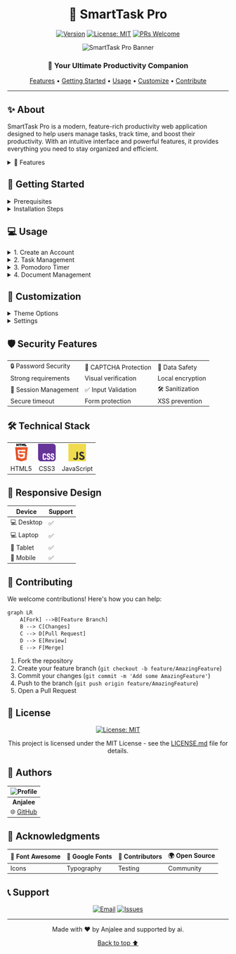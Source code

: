 <div align="center">

# 🚀 SmartTask Pro

[![Version](https://img.shields.io/badge/version-1.0.0-blue.svg?cacheSeconds=2592000)](https://github.com/yourusername/Smarttaskpro)
[![License: MIT](https://img.shields.io/badge/License-MIT-yellow.svg)](https://opensource.org/licenses/MIT)
[![PRs Welcome](https://img.shields.io/badge/PRs-welcome-brightgreen.svg?style=flat-square)](http://makeapullrequest.com)

<p align="center">
  <img src="https://user-images.githubusercontent.com/your-image-id/smarttaskpro-banner.png" alt="SmartTask Pro Banner" width="600"/>
</p>

### 🎯 Your Ultimate Productivity Companion

<p align="center">
  <a href="#features">Features</a> •
  <a href="#getting-started">Getting Started</a> •
  <a href="#usage">Usage</a> •
  <a href="#customization">Customize</a> •
  <a href="#contributing">Contribute</a>
</p>

---

</div>

## ✨ About

SmartTask Pro is a modern, feature-rich productivity web application designed to help users manage tasks, track time, and boost their productivity. With an intuitive interface and powerful features, it provides everything you need to stay organized and efficient.

<details>
<summary>🌟 Features</summary>

### 🔐 User Authentication
- Secure signup and signin system
- Multi-step verification process
- CAPTCHA verification for enhanced security
- Password strength requirements
- User profile management

### 📋 Task Management
- Create, edit, and delete tasks
- Organize tasks into different categories
- Set task priorities and deadlines
- Track task progress
- Recurring task support

### ⏲️ Pomodoro Timer
- Customizable work and break durations
- Visual and audio notifications
- Session tracking
- Productivity statistics
- Auto-start options

### 📁 Document Management
- Upload and organize documents
- Support for PDF, DOC, and DOCX files
- Document search functionality
- Annotation tools
- Cloud storage integration (coming soon)
  - Google Drive
  - Dropbox

### 🤖 AI Assistant
- Smart task suggestions
- Natural language processing
- Context-aware responses
- Task optimization recommendations
</details>

## 🚀 Getting Started

<details>
<summary>Prerequisites</summary>

- Modern web browser (Chrome, Firefox, Safari, or Edge)
- JavaScript enabled
- Local storage enabled
</details>

<details>
<summary>Installation Steps</summary>

1. Clone the repository:
```bash
git clone https://github.com/yourusername/Smarttaskpro.git
```

2. Navigate to the project directory:
```bash
cd Smarttaskpro
```

3. Open `index.html` in your web browser to start using the application.
</details>

## 💻 Usage

<details>
<summary>1. Create an Account</summary>

- Click "Sign Up" or "Get Started"
- Enter your details and complete the verification process
- Set up your password following the security requirements
</details>

<details>
<summary>2. Task Management</summary>

- Add new tasks using the "+" button
- Set task priorities and deadlines
- Track progress in the dashboard
- Use drag-and-drop to organize tasks
</details>

<details>
<summary>3. Pomodoro Timer</summary>

- Set your preferred work/break durations
- Start the timer and focus on your tasks
- Track your productivity stats
</details>

<details>
<summary>4. Document Management</summary>

- Upload documents through the document manager
- Use the search function to find specific files
- Annotate and organize your documents
</details>

## 🎨 Customization

<details>
<summary>Theme Options</summary>

- Light and dark mode support
- Custom color schemes
- Gradient backgrounds
- Modern UI components
</details>

<details>
<summary>Settings</summary>

- Customize timer durations
- Set notification preferences
- Adjust display options
- Configure cloud storage
</details>

## 🛡️ Security Features

<table>
  <tr>
    <td>🔒 Password Security</td>
    <td>🤖 CAPTCHA Protection</td>
    <td>🔐 Data Safety</td>
  </tr>
  <tr>
    <td>Strong requirements</td>
    <td>Visual verification</td>
    <td>Local encryption</td>
  </tr>
  <tr>
    <td>🔄 Session Management</td>
    <td>✅ Input Validation</td>
    <td>🛠️ Sanitization</td>
  </tr>
  <tr>
    <td>Secure timeout</td>
    <td>Form protection</td>
    <td>XSS prevention</td>
  </tr>
</table>

## 🛠️ Technical Stack

<table>
  <tr>
    <td align="center"><img src="https://raw.githubusercontent.com/github/explore/80688e429a7d4ef2fca1e82350fe8e3517d3494d/topics/html/html.png" width="40" alt="HTML5"/></td>
    <td align="center"><img src="https://raw.githubusercontent.com/github/explore/80688e429a7d4ef2fca1e82350fe8e3517d3494d/topics/css/css.png" width="40" alt="CSS3"/></td>
    <td align="center"><img src="https://raw.githubusercontent.com/github/explore/80688e429a7d4ef2fca1e82350fe8e3517d3494d/topics/javascript/javascript.png" width="40" alt="JavaScript"/></td>
  </tr>
  <tr>
    <td align="center">HTML5</td>
    <td align="center">CSS3</td>
    <td align="center">JavaScript</td>
  </tr>
</table>

## 📱 Responsive Design

<div align="center">

| Device | Support |
|--------|---------|
| 💻 Desktop | ✅ |
| 💻 Laptop | ✅ |
| 📱 Tablet | ✅ |
| 📱 Mobile | ✅ |

</div>

## 🤝 Contributing

We welcome contributions! Here's how you can help:

```mermaid
graph LR
    A[Fork] -->B[Feature Branch]
    B --> C[Changes]
    C --> D[Pull Request]
    D --> E[Review]
    E --> F[Merge]
```

1. Fork the repository
2. Create your feature branch (`git checkout -b feature/AmazingFeature`)
3. Commit your changes (`git commit -m 'Add some AmazingFeature'`)
4. Push to the branch (`git push origin feature/AmazingFeature`)
5. Open a Pull Request

## 📄 License

<div align="center">

[![License: MIT](https://img.shields.io/badge/License-MIT-yellow.svg)](https://opensource.org/licenses/MIT)

This project is licensed under the MIT License - see the [LICENSE.md](LICENSE.md) file for details.
</div>

## 👥 Authors

<div align="center">

| <img src="https://github.com/yourusername.png" width="100" alt="Profile"/> |
|:---:|
| **Anjalee** |
| 🌐 [GitHub](https://github.com/Anjalee117) |

</div>

## 🙏 Acknowledgments

<div align="center">

| 🎨 Font Awesome | 📝 Google Fonts | 👥 Contributors | 🌍 Open Source |
|----------------|-----------------|----------------|----------------|
| Icons | Typography | Testing | Community |

</div>

## 📞 Support

<div align="center">

[![Email](https://img.shields.io/badge/Email-support%40smarttaskpro.com-blue)](mailto:support@smarttaskpro.com)
[![Issues](https://img.shields.io/badge/Issues-GitHub-red)](https://github.com/yourusername/Smarttaskpro/issues)

</div>

---

<div align="center">

Made with ❤️ by Anjalee and supported by ai.

<a href="#-smarttask-pro">Back to top ⬆️</a>

</div>

